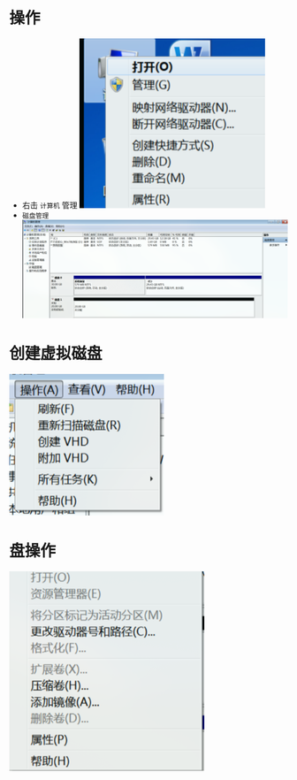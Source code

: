 # 操作

- 右击 `计算机` 管理
![](../../../Resource/Pasted%20image%2020250522094658.png)
- `磁盘管理`
![](../../../Resource/Pasted%20image%2020250522094847.png)

#  创建虚拟磁盘
![](../../../Resource/Pasted%20image%2020250522094931.png)

# 盘操作
![](../../../Resource/Pasted%20image%2020250522095025.png)
